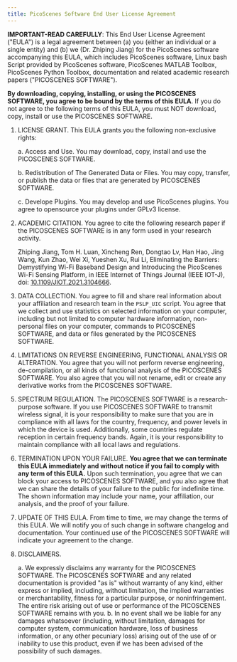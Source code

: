 ```yaml
---
title: PicoScenes Software End User License Agreement 
---
```


**IMPORTANT-READ CAREFULLY**: This End User License Agreement ("EULA") is a legal agreement between (a) you (either an individual or a single entity) and (b) we (Dr. Zhiping Jiang) for the PicoScenes software accompanying this EULA, which includes PicoScenes software, Linux bash Script provided by PicoScenes software, PicoScenes MATLAB Toolbox, PicoScenes Python Toolbox, documentation and related academic research papers ("PICOSCENES SOFTWARE").

**By downloading, copying, installing, or using the PICOSCENES SOFTWARE, you agree to be bound by the terms of this EULA**. If you do not agree to the following terms of this EULA, you must NOT download, copy, install or use the PICOSCENES SOFTWARE.

1. LICENSE GRANT. This EULA grants you the following non-exclusive rights:

   a. Access and Use. You may download, copy, install and use the PICOSCENES SOFTWARE.

   b. Redistribution of The Generated Data or Files. You may copy, transfer, or publish the data or files that are generated by PICOSCENES SOFTWARE.
   
   c. Develope Plugins. You may develop and use PicoScenes plugins. You agree to opensource your plugins under GPLv3 license.

2. ACADEMIC CITATION. You agree to cite the following research paper if the PICOSCENES SOFTWARE is in any form used in your research activity.

   Zhiping Jiang, Tom H. Luan, Xincheng Ren, Dongtao Lv, Han Hao, Jing Wang, Kun Zhao, Wei Xi, Yueshen Xu, Rui Li, Eliminating the Barriers: Demystifying Wi-Fi Baseband Design and Introducing the PicoScenes Wi-Fi Sensing Platform, in IEEE Internet of Things Journal (IEEE IOT-J), doi: [10.1109/JIOT.2021.3104666](https://doi.org/10.1109/JIOT.2021.3104666).

3. DATA COLLECTION. You agree to fill and share real information about your affiliation and research team in the `PSLP_UIC` script. You agree that we collect and use statistics on selected information on your computer, including but not limited to computer hardware information, non-personal files on your computer, commands to PICOSCENES SOFTWARE, and data or files generated by the PICOSCENES SOFTWARE.

4. LIMITATIONS ON REVERSE ENGINEERING, FUNCTIONAL ANALYSIS OR ALTERATION. You agree that you will not perform reverse engineering, de-compilation, or all kinds of functional analysis of the PICOSCENES SOFTWARE. You also agree that you will not rename, edit or create any derivative works from the PICOSCENES SOFTWARE.

5. SPECTRUM REGULATION. The PICOSCENES SOFTWARE is a research-purpose software. If you use PICOSCENES SOFTWARE to transmit wireless signal, it is your responsibility to make sure that you are in compliance with all laws for the country, frequency, and power levels in which the device is used. Additionally, some countries regulate reception in certain frequency bands. Again, it is your responsibility to maintain compliance with all local laws and regulations.

6. TERMINATION UPON YOUR FAILURE. **You agree that we can terminate this EULA immediately and without notice if you fail to comply with any term of this EULA.** Upon such termination, you agree that we can block your access to PICOSCENES SOFTWARE, and you also agree that we can share the details of your failure to the public for indefinite time. The shown information may include your name, your affiliation, our analysis, and the proof of your failure.

7. UPDATE OF THIS EULA. From time to time, we may change the terms of this EULA. We will notify you of such change in software changelog and documentation. Your continued use of the PICOSCENES SOFTWARE will indicate your agreement to the change.

8. DISCLAIMERS.

   a. We expressly disclaims any warranty for the PICOSCENES SOFTWARE. The PICOSCENES SOFTWARE and any related documentation is provided "as is" without warranty of any kind, either express or implied, including, without limitation, the implied warranties or merchantability, fitness for a particular purpose, or noninfringement. The entire risk arising out of use or performance of the PICOSCENES SOFTWARE remains with you.
   b. In no event shall we be liable for any damages whatsoever (including, without limitation, damages for computer system, communication hardware, loss of business information, or any other pecuniary loss) arising out of the use of or inability to use this product, even if we has been advised of the possibility of such damages.
